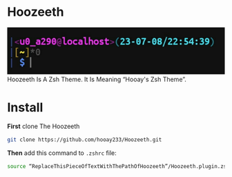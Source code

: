 # Hoozeeth
![Hoozeeth](./Hoozeeth.jpg)  
Hoozeeth Is A Zsh Theme. It Is Meaning “Hooay's Zsh Theme”.

# Install
**First** clone The Hoozeeth
```bash
git clone https://github.com/hooay233/Hoozeeth.git
```

**Then** add this command to `.zshrc` file:
```zsh
source “ReplaceThisPieceOfTextWithThePathOfHoozeeth”/Hoozeeth.plugin.zsh
```
